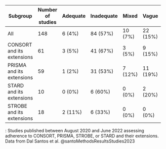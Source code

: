 | Subgroup                   | Number of studies | Adequate | Inadequate | Mixed   | Vague    | No mention |
|----------------------------|-------------------|----------|------------|---------|----------|------------|
| All                        | 148               | 6 (4%)   | 84 (57%)   | 10 (7%) | 22 (15%) | 26 (18%)   |
| CONSORT and its extensions | 61                | 3 (5%)   | 41 (67%)   | 3 (5%)  | 9 (15%)  | 5 (8%)     |
| PRISMA and its extensions  | 59                | 1 (2%)   | 31 (53%)   | 7 (12%) | 11 (19%) | 9 (15%)    |
| STARD and its extensions   | 10                | 0 (0%)   | 6 (60%)    | 0 (0%)  | 2 (20%)  | 2 (20%)    |
| STROBE and its extensions  | 18                | 2 (11%)  | 6 (33%)    | 0 (0%)  | 0 (0%)   | 10 (56%)   |

: Studies published between August 2020 and June 2022 assessing adherence to CONSORT, PRISMA, STROBE, or STARD and their extensions. Data from Dal Santos et al. @santoMethodsResultsStudies2023